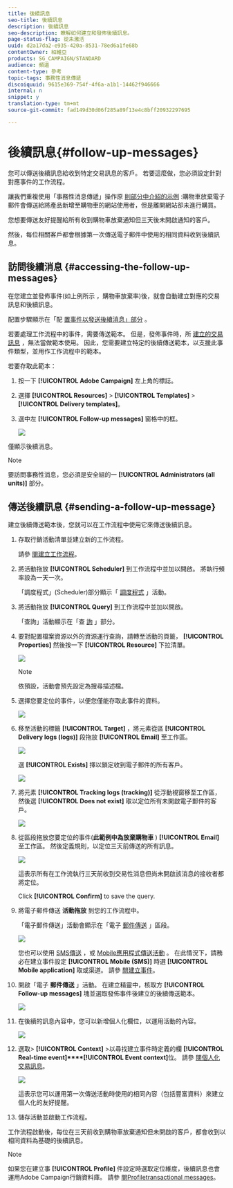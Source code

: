 ```yaml
---
title: 後續訊息
seo-title: 後續訊息
description: 後續訊息
seo-description: 瞭解如何建立和發佈後續訊息。
page-status-flag: 從未激活
uuid: d2a17da2-e935-420a-8531-78ed6a1fe68b
contentOwner: 紹維亞
products: SG_CAMPAIGN/STANDARD
audience: 頻道
content-type: 參考
topic-tags: 事務性消息傳遞
discoiquuid: 9615e369-754f-4f6a-a1b1-14462f946666
internal: n
snippet: y
translation-type: tm+mt
source-git-commit: fad149d30d06f285a89f13e4c8bff20932297695

---
```



# 後續訊息{#follow-up-messages}

您可以傳送後續訊息給收到特定交易訊息的客戶。 若要這麼做，您必須設定針對對應事件的工作流程。

讓我們重複使用「事務性消息傳遞」操作原 [則部分中介紹的示例](../../channels/using/about-transactional-messaging.md#transactional-messaging-operating-principle) :購物車放棄電子郵件會傳送給將產品新增至購物車的網站使用者，但是離開網站卻未進行購買。

您想要傳送友好提醒給所有收到購物車放棄通知但三天後未開啟通知的客戶。

然後，每位相關客戶都會根據第一次傳送電子郵件中使用的相同資料收到後續訊息。

## 訪問後續消息 {#accessing-the-follow-up-messages}

在您建立並發佈事件(如上例所示 [](../../channels/using/about-transactional-messaging.md#transactional-messaging-operating-principle) ，購物車放棄率)後，就會自動建立對應的交易訊息和後續訊息。

配置步驟顯示在「配 [置事件以發送後續消息」部分](../../administration/using/configuring-transactional-messaging.md#use-case--configuring-an-event-to-send-a-transactional-message) 。

若要處理工作流程中的事件，需要傳送範本。 但是，發佈事件時，所 [建立的交易訊息](../../channels/using/event-transactional-messages.md) ，無法當做範本使用。 因此，您需要建立特定的後續傳送範本，以支援此事件類型，並用作工作流程中的範本。

若要存取此範本：

1. 按一下 **[!UICONTROL Adobe Campaign]** 左上角的標誌。
1. 選擇 **[!UICONTROL Resources]** &gt; **[!UICONTROL Templates]** &gt; **[!UICONTROL Delivery templates]**。
1. 選中左 **[!UICONTROL Follow-up messages]** 窗格中的框。

   ![](assets/message-center_follow-up-search.png)

僅顯示後續消息。

>[!NOTE]
>
>要訪問事務性消息，您必須是安全組的一 **[!UICONTROL Administrators (all units)]** 部分。

## 傳送後續訊息 {#sending-a-follow-up-message}

建立後續傳送範本後，您就可以在工作流程中使用它來傳送後續訊息。

1. 存取行銷活動清單並建立新的工作流程。

   請參 [閱建立工作流程](../../automating/using/building-a-workflow.md#creating-a-workflow)。

1. 將活動拖放 **[!UICONTROL Scheduler]** 到工作流程中並加以開啟。 將執行頻率設為一天一次。

   「調度程式」(Scheduler)部分顯示「 [調度程式](../../automating/using/scheduler.md) 」活動。

1. 將活動拖放 **[!UICONTROL Query]** 到工作流程中並加以開啟。

   「查詢」活動顯示在「查 [詢](../../automating/using/query.md) 」部分。

1. 要對配置檔案資源以外的資源運行查詢，請轉至活動的頁籤， **[!UICONTROL Properties]** 然後按一下 **[!UICONTROL Resource]** 下拉清單。

   ![](assets/message-center_follow-up-query-properties.png)

   >[!NOTE]
   >
   >依預設，活動會預先設定為搜尋描述檔。

1. 選擇您要定位的事件，以便您僅能存取此事件的資料。

   ![](assets/message-center_follow-up-query-resource.png)

1. 移至活動的標籤 **[!UICONTROL Target]** ，將元素從區 **[!UICONTROL Delivery logs (logs)]** 段拖放 **[!UICONTROL Email]** 至工作區。

   ![](assets/message-center_follow-up-delivery-logs.png)

   選 **[!UICONTROL Exists]** 擇以鎖定收到電子郵件的所有客戶。

   ![](assets/message-center_follow-up-delivery-logs-exists.png)

1. 將元素 **[!UICONTROL Tracking logs (tracking)]** 從浮動視窗移至工作區，然後選 **[!UICONTROL Does not exist]** 取以定位所有未開啟電子郵件的客戶。

   ![](assets/message-center_follow-up-delivery-and-tracking-logs.png)

1. 從區段拖放您要定位的事件(**此範例中為放棄購物車** ) **[!UICONTROL Email]** 至工作區。 然後定義規則，以定位三天前傳送的所有訊息。

   ![](assets/message-center_follow-up-created.png)

   這表示所有在工作流執行三天前收到交易性消息但尚未開啟該消息的接收者都將定位。

   Click **[!UICONTROL Confirm]** to save the query.

1. 將電子郵件傳送 **活動拖放** 到您的工作流程中。

   「電子郵件傳送」活動會顯示在「電子 [郵件傳送](../../automating/using/email-delivery.md) 」區段。

   ![](assets/message-center_follow-up-workflow.png)

   您也可以使用 [SMS傳送](../../automating/using/sms-delivery.md) ，或 [Mobile應用程式傳送活動](../../automating/using/push-notification-delivery.md) 。 在此情況下，請務必在建立事件設定 **[!UICONTROL Mobile (SMS)]** 時選 **[!UICONTROL Mobile application]** 取或渠道。 請參 [閱建立事件](../../administration/using/configuring-transactional-messaging.md#creating-an-event)。

1. 開啟「電子 **郵件傳送** 」活動。 在建立精靈中，核取方 **[!UICONTROL Follow-up messages]** 塊並選取發佈事件後建立的後續傳送範本。

   ![](assets/message-center_follow-up-template.png)

1. 在後續的訊息內容中，您可以新增個人化欄位，以運用活動的內容。

   ![](assets/message-center_follow-up-content.png)

1. 選取&gt; **[!UICONTROL Context]** &gt;以尋找建立事件時定義的欄 **[!UICONTROL Real-time event]****[!UICONTROL Event context]**&#x200B;位。 請參 [閱個人化交易訊息](../../channels/using/event-transactional-messages.md#personalizing-a-transactional-message)。

   ![](assets/message-center_follow-up-personalization.png)

   這表示您可以運用第一次傳送活動時使用的相同內容（包括豐富資料）來建立個人化的友好提醒。

1. 儲存活動並啟動工作流程。

工作流程啟動後，每位在三天前收到購物車放棄通知但未開啟的客戶，都會收到以相同資料為基礎的後續訊息。

>[!NOTE]
>
>如果您在建立事 **[!UICONTROL Profile]** 件設定時選取定位維度，後續訊息也會運用Adobe Campaign行銷資料庫。 請參 [閱Profiletransactional messages](../../channels/using/profile-transactional-messages.md)。

